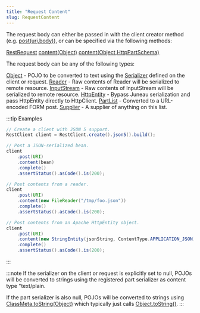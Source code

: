 ```yaml
---
title: "Request Content"
slug: RequestContent
---
```


The request body can either be passed in with the client creator method (e.g. <a href="/site/apidocs/org/apache/juneau/rest/client/RestClient.html#post(java.lang.Object)" target="_blank">post(uri,body)</a>), or can be specified via the following methods:

<tree>
<node-0><java-class><a href="/site/apidocs/org/apache/juneau/rest/client/RestRequest.html" target="_blank">RestRequest</a></java-class></node-0>
<node-1><java-method><a href="/site/apidocs/org/apache/juneau/rest/client/RestRequest.html#content(java.lang.Object)" target="_blank">content(Object)</a></java-method></node-1>
<node-1><java-method><a href="/site/apidocs/org/apache/juneau/rest/client/RestRequest.html#content(java.lang.Object)" target="_blank">content(Object,HttpPartSchema)</a></java-method></node-1>
</tree>

The request body can be any of the following types:

<tree>
<node-0><java-class><a href="https://docs.oracle.com/en/java/javase/17/docs/api/java.base/java/lang/Object.html" target="_blank">Object</a></java-class> - POJO to be converted to text using the <a href="/site/apidocs/org/apache/juneau/serializer/Serializer.html" target="_blank">Serializer</a> defined on the client or request.</node-0>
<node-0><java-class><a href="https://docs.oracle.com/en/java/javase/17/docs/api/java.base/java/io/Reader.html" target="_blank">Reader</a></java-class> - Raw contents of Reader will be serialized to remote resource.</node-0>
<node-0><java-class><a href="https://docs.oracle.com/en/java/javase/17/docs/api/java.base/java/io/InputStream.html" target="_blank">InputStream</a></java-class> - Raw contents of InputStream will be serialized to remote resource.</node-0>
<node-0><java-class><a href="https://hc.apache.org/httpcomponents-core-4.4.x/current/httpcore/apidocs/org/apache/http/HttpEntity.html" target="_blank">HttpEntity</a></java-class> - Bypass Juneau serialization and pass HttpEntity directly to HttpClient.</node-0>
<node-0><java-class><a href="/site/apidocs/org/apache/juneau/http/part/PartList.html" target="_blank">PartList</a></java-class> - Converted to a URL-encoded FORM post.</node-0>
<node-0><java-class><a href="https://docs.oracle.com/en/java/javase/17/docs/api/java.base/java/util/function/Supplier.html" target="_blank">Supplier</a></java-class> - A supplier of anything on this list.</node-0>
</tree>

:::tip Examples
```java
// Create a client with JSON 5 support.
RestClient client = RestClient.create().json5().build();

// Post a JSON-serialized bean.
client
    .post(URI)
    .content(bean)
    .complete()
    .assertStatus().asCode().is(200);

// Post contents from a reader.
client
    .post(URI)
    .content(new FileReader("/tmp/foo.json"))
    .complete()
    .assertStatus().asCode().is(200);

// Post contents from an Apache HttpEntity object.
client
    .post(URI)
    .content(new StringEntity(jsonString, ContentType.APPLICATION_JSON))
    .complete()
    .assertStatus().asCode().is(200);
```
:::

:::note
If the serializer on the client or request is explicitly set to null, POJOs will be converted to strings using the
registered part serializer as content type "text/plain.

If the part serializer is also null, POJOs will be converted to strings using <a href="/site/apidocs/org/apache/juneau/ClassMeta.html#toString()" target="_blank">ClassMeta.toString(Object)</a> which typically just calls <a href="https://docs.oracle.com/en/java/javase/17/docs/api/java.base/lang/Object.html#toString()" target="_blank">Object.toString()</a>.
:::
